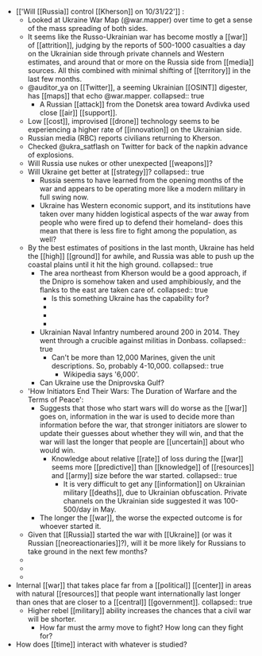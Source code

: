- [['Will [[Russia]] control [[Kherson]] on 10/31/22']] :
	- Looked at Ukraine War Map (@war.mapper) over time to get a sense of the mass spreading of both sides.
	- It seems like the Russo-Ukrainian war has become mostly a [[war]] of [[attrition]], judging by the reports of 500-1000 casualties a day on the Ukrainian side through private channels and Western estimates, and around that or more on the Russia side from [[media]] sources. All this combined with minimal shifting of [[territory]] in the last few months.
	- @auditor_ya on [[Twitter]], a seeming Ukrainian [[OSINT]] digester, has [[maps]] that echo @war.mapper.
	  collapsed:: true
		- A Russian [[attack]] from the Donetsk area toward Avdivka used close [[air]] [[support]].
	- Low [[cost]], improvised [[drone]] technology seems to be experiencing a higher rate of [[innovation]] on the Ukrainian side.
	- Russian media (RBC) reports civilians returning to Kherson.
	- Checked @ukra_satflash on Twitter for back of the napkin advance of explosions.
	- Will Russia use nukes or other unexpected [[weapons]]?
	- Will Ukraine get better at [[strategy]]?
	  collapsed:: true
		- Russia seems to have learned from the opening months of the war and appears to be operating more like a modern military in full swing now.
		- Ukraine has Western economic support, and its institutions have taken over many hidden logistical aspects of the war away from people who were fired up to defend their homeland- does this mean that there is less fire to fight among the population, as well?
	- By the best estimates of positions in the last month, Ukraine has held the [[high]] [[ground]] for awhile, and Russia was able to push up the coastal plains until it hit the high ground.
	  collapsed:: true
		- The area northeast from Kherson would be a good approach, if the Dnipro is somehow taken and used amphibiously, and the flanks to the east are taken care of.
		  collapsed:: true
			- Is this something Ukraine has the capability for?
			-
			-
			-
		- Ukrainian Naval Infantry numbered around 200 in 2014. They went through a crucible against militias in Donbass.
		  collapsed:: true
			- Can't be more than 12,000 Marines, given the unit descriptions. So, probably 4-10,000. 
			  collapsed:: true
				- Wikipedia says '6,000'.
		- Can Ukraine use the Dniprovska Gulf?
	- 'How Initiators End Their Wars: The Duration of Warfare and the Terms of Peace':
		- Suggests that those who start wars will do worse as the [[war]] goes on, information in the war is used to decide more than information before the war, that stronger initiators are slower to update their guesses about whether they will win, and that the war will last the longer that people are [[uncertain]] about who would win.
			- Knowledge about relative [[rate]] of loss during the [[war]] seems more [[predictive]] than [[knowledge]] of [[resources]] and [[army]] size before the war started.
			  collapsed:: true
				- It is very difficult to get any [[information]] on Ukrainian military [[deaths]], due to Ukrainian obfuscation. Private channels on the Ukrainian side suggested it was 100-500/day in May.
		- The longer the [[war]], the worse the expected outcome is for whoever started it.
	- Given that [[Russia]] started the war with [[Ukraine]] (or was it Russian [[neoreactionaries]]?), will it be more likely for Russians to take ground in the next few months?
	-
	-
	-
- Internal [[war]] that takes place far from a [[political]] [[center]] in areas with natural [[resources]] that people want internationally last longer than ones that are closer to a [[central]] [[government]].
  collapsed:: true
	- Higher rebel [[military]] ability increases the chances that a civil war will be shorter.
		- How far must the army move to fight? How long can they fight for?
- How does [[time]] interact with whatever is studied?